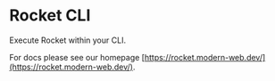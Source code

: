 # Rocket CLI

Execute Rocket within your CLI.

For docs please see our homepage [https://rocket.modern-web.dev/](https://rocket.modern-web.dev/).
